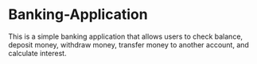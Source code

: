 # Banking-Application
This is a simple banking application that allows users to check balance, deposit money, withdraw money, transfer money to another account, and calculate interest.
